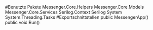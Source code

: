 #Benutzte Pakete
Messenger.Core.Helpers
Messenger.Core.Models
Messenger.Core.Services
Serilog.Context
Serilog
System
System.Threading.Tasks
#Exportschnittstellen
public MessengerApp()
public void Run()
